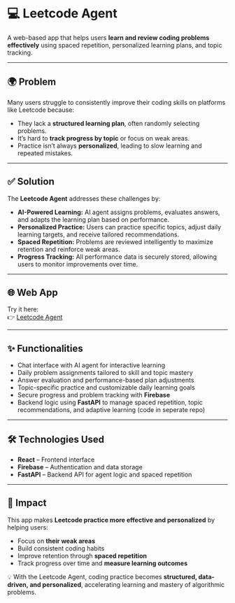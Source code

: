 # 💻 Leetcode Agent 

A web-based app that helps users **learn and review coding problems effectively** using spaced repetition, personalized learning plans, and topic tracking.  

---

## 🌍 Problem  

Many users struggle to consistently improve their coding skills on platforms like Leetcode because:  
- They lack a **structured learning plan**, often randomly selecting problems.  
- It’s hard to **track progress by topic** or focus on weak areas.  
- Practice isn’t always **personalized**, leading to slow learning and repeated mistakes.  

---

## ✅ Solution  

The **Leetcode Agent** addresses these challenges by:  
- **AI-Powered Learning:** AI agent assigns problems, evaluates answers, and adapts the learning plan based on performance.  
- **Personalized Practice:** Users can practice specific topics, adjust daily learning targets, and receive tailored recommendations.  
- **Spaced Repetition:** Problems are reviewed intelligently to maximize retention and reinforce weak areas.  
- **Progress Tracking:** All performance data is securely stored, allowing users to monitor improvements over time.  

---

## 🌐 Web App  

Try it here:  
👉 [Leetcode Agent](https://rag-agent-74989.web.app/)  

---

## ✨ Functionalities  

- Chat interface with AI agent for interactive learning  
- Daily problem assignments tailored to skill and topic mastery  
- Answer evaluation and performance-based plan adjustments  
- Topic-specific practice and customizable daily learning goals  
- Secure progress and problem tracking with **Firebase**  
- Backend logic using **FastAPI** to manage spaced repetition, topic recommendations, and adaptive learning (code in seperate repo)

---

## 🛠️ Technologies Used  

- **React** – Frontend interface  
- **Firebase** – Authentication and data storage  
- **FastAPI** – Backend API for agent logic and spaced repetition  

---

## 🌟 Impact  

This app makes **Leetcode practice more effective and personalized** by helping users:  
- Focus on **their weak areas**  
- Build consistent coding habits  
- Improve retention through **spaced repetition**  
- Track progress over time and **measure learning outcomes**  

💡 With the Leetcode Agent, coding practice becomes **structured, data-driven, and personalized**, accelerating learning and mastery of algorithmic problems.  

